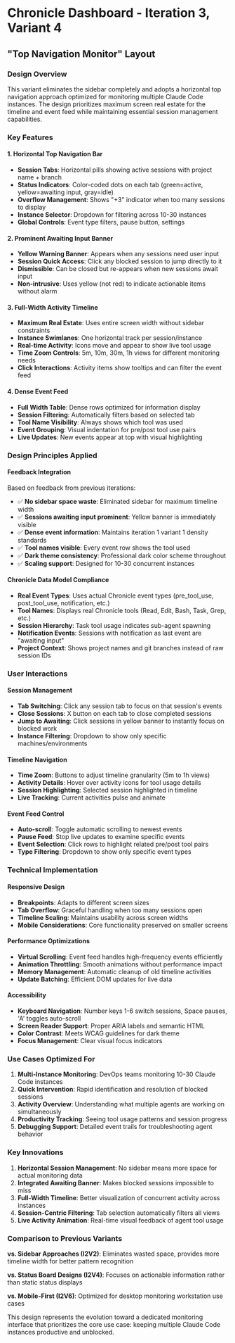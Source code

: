# Chronicle Dashboard - Iteration 3, Variant 4
## "Top Navigation Monitor" Layout

### Design Overview

This variant eliminates the sidebar completely and adopts a horizontal top navigation approach optimized for monitoring multiple Claude Code instances. The design prioritizes maximum screen real estate for the timeline and event feed while maintaining essential session management capabilities.

### Key Features

#### 1. Horizontal Top Navigation Bar
- **Session Tabs**: Horizontal pills showing active sessions with project name + branch
- **Status Indicators**: Color-coded dots on each tab (green=active, yellow=awaiting input, gray=idle)
- **Overflow Management**: Shows "+3" indicator when too many sessions to display
- **Instance Selector**: Dropdown for filtering across 10-30 instances
- **Global Controls**: Event type filters, pause button, settings

#### 2. Prominent Awaiting Input Banner
- **Yellow Warning Banner**: Appears when any sessions need user input
- **Session Quick Access**: Click any blocked session to jump directly to it
- **Dismissible**: Can be closed but re-appears when new sessions await input
- **Non-intrusive**: Uses yellow (not red) to indicate actionable items without alarm

#### 3. Full-Width Activity Timeline
- **Maximum Real Estate**: Uses entire screen width without sidebar constraints
- **Instance Swimlanes**: One horizontal track per session/instance
- **Real-time Activity**: Icons move and appear to show live tool usage
- **Time Zoom Controls**: 5m, 10m, 30m, 1h views for different monitoring needs
- **Click Interactions**: Activity items show tooltips and can filter the event feed

#### 4. Dense Event Feed
- **Full Width Table**: Dense rows optimized for information display
- **Session Filtering**: Automatically filters based on selected tab
- **Tool Name Visibility**: Always shows which tool was used
- **Event Grouping**: Visual indentation for pre/post tool use pairs
- **Live Updates**: New events appear at top with visual highlighting

### Design Principles Applied

#### Feedback Integration
Based on feedback from previous iterations:

- ✅ **No sidebar space waste**: Eliminated sidebar for maximum timeline width
- ✅ **Sessions awaiting input prominent**: Yellow banner is immediately visible
- ✅ **Dense event information**: Maintains iteration 1 variant 1 density standards
- ✅ **Tool names visible**: Every event row shows the tool used
- ✅ **Dark theme consistency**: Professional dark color scheme throughout
- ✅ **Scaling support**: Designed for 10-30 concurrent instances

#### Chronicle Data Model Compliance
- **Real Event Types**: Uses actual Chronicle event types (pre_tool_use, post_tool_use, notification, etc.)
- **Tool Names**: Displays real Chronicle tools (Read, Edit, Bash, Task, Grep, etc.)
- **Session Hierarchy**: Task tool usage indicates sub-agent spawning
- **Notification Events**: Sessions with notification as last event are "awaiting input"
- **Project Context**: Shows project names and git branches instead of raw session IDs

### User Interactions

#### Session Management
- **Tab Switching**: Click any session tab to focus on that session's events
- **Close Sessions**: X button on each tab to close completed sessions
- **Jump to Awaiting**: Click sessions in yellow banner to instantly focus on blocked work
- **Instance Filtering**: Dropdown to show only specific machines/environments

#### Timeline Navigation
- **Time Zoom**: Buttons to adjust timeline granularity (5m to 1h views)
- **Activity Details**: Hover over activity icons for tool usage details
- **Session Highlighting**: Selected session highlighted in timeline
- **Live Tracking**: Current activities pulse and animate

#### Event Feed Control
- **Auto-scroll**: Toggle automatic scrolling to newest events
- **Pause Feed**: Stop live updates to examine specific events
- **Event Selection**: Click rows to highlight related pre/post tool pairs
- **Type Filtering**: Dropdown to show only specific event types

### Technical Implementation

#### Responsive Design
- **Breakpoints**: Adapts to different screen sizes
- **Tab Overflow**: Graceful handling when too many sessions open
- **Timeline Scaling**: Maintains usability across screen widths
- **Mobile Considerations**: Core functionality preserved on smaller screens

#### Performance Optimizations
- **Virtual Scrolling**: Event feed handles high-frequency events efficiently
- **Animation Throttling**: Smooth animations without performance impact
- **Memory Management**: Automatic cleanup of old timeline activities
- **Update Batching**: Efficient DOM updates for live data

#### Accessibility
- **Keyboard Navigation**: Number keys 1-6 switch sessions, Space pauses, 'A' toggles auto-scroll
- **Screen Reader Support**: Proper ARIA labels and semantic HTML
- **Color Contrast**: Meets WCAG guidelines for dark theme
- **Focus Management**: Clear visual focus indicators

### Use Cases Optimized For

1. **Multi-Instance Monitoring**: DevOps teams monitoring 10-30 Claude Code instances
2. **Quick Intervention**: Rapid identification and resolution of blocked sessions
3. **Activity Overview**: Understanding what multiple agents are working on simultaneously
4. **Productivity Tracking**: Seeing tool usage patterns and session progress
5. **Debugging Support**: Detailed event trails for troubleshooting agent behavior

### Key Innovations

1. **Horizontal Session Management**: No sidebar means more space for actual monitoring data
2. **Integrated Awaiting Banner**: Makes blocked sessions impossible to miss
3. **Full-Width Timeline**: Better visualization of concurrent activity across instances
4. **Session-Centric Filtering**: Tab selection automatically filters all views
5. **Live Activity Animation**: Real-time visual feedback of agent tool usage

### Comparison to Previous Variants

**vs. Sidebar Approaches (I2V2)**: Eliminates wasted space, provides more timeline width for better pattern recognition

**vs. Status Board Designs (I2V4)**: Focuses on actionable information rather than static status displays

**vs. Mobile-First (I2V6)**: Optimized for desktop monitoring workstation use cases

This design represents the evolution toward a dedicated monitoring interface that prioritizes the core use case: keeping multiple Claude Code instances productive and unblocked.
